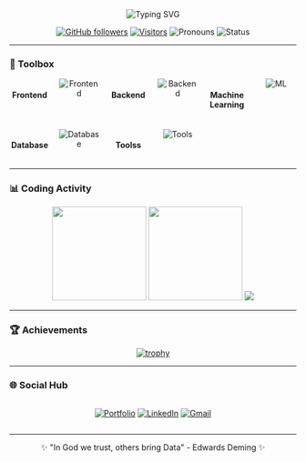 <div align="center">
  
<!-- Animated typing text -->
<img src="https://readme-typing-svg.demolab.com?font=Fira+Code&weight=600&size=30&duration=3000&pause=1000&color=FF69B4&center=true&vCenter=true&width=600&height=80&lines=Hi+there+%F0%9F%91%8B%2C+I'm+Kaybhee;Backend+developer(new+role)+%F0%9F%92%BB; ML+Engineer+%F0%9F%92%BB;A+Tech+Enthusiast+At+Heart+%F0%9F%A4%97;From+Nigeria+https://raw.githubusercontent.com/stevenrskelton/flag-icon/master/png/16/country-4x3/ng.png" alt="Typing SVG" />

<!-- Profile Metrics -->
[![GitHub followers](https://img.shields.io/github/followers/Kaybhee?logo=github&style=flat-square&color=FF69B4&labelColor=0D1117)](https://github.com/Kaybhee)
[![Visitors](https://komarev.com/ghpvc/?username=Kaybhee&color=FF69B4&style=flat-square)](https://github.com/Kaybhee)
![Pronouns](https://img.shields.io/badge/Pronouns-He/Him-FF69B4?style=flat-square)
![Status](https://img.shields.io/badge/Status-Coding%20%F0%9F%92%BB-FF69B4?style=flat-square)

</div>

---

### 🧰 Toolbox

<div align="center" style="display: grid; grid-template-columns: repeat(6, 1fr); gap: 1rem; justify-items: center;">

#### **Frontend**
<img src="https://skillicons.dev/icons?i=html,css,javascript,markdown" alt="Frontend" title="Frontend" />

#### **Backend**
<img src="https://skillicons.dev/icons?i=nodejs,expressjs " alt="Backend" title="Backend" />

#### **Machine Learning**
<img src = "https://skillicons.dev/icons?i=python,sklearn,tensorflow" alt= "ML" title = "Machine Learning"/>

#### **Database**
<img src="https://skillicons.dev/icons?i=postgres,firebase,mongodb" alt="Database" title="Database" />

#### **Toolss**
<img src="https://skillicons.dev/icons?i=git,github,anaconda,postman,vscode,arduino,azure" alt="Tools" title="Tools" />

</div>

---

### 📊 Coding Activity

<div align="center">

<!-- GitHub Stats -->
<img height="165em" src="https://github-readme-stats.vercel.app/api?username=Kaybhee&show_icons=true&theme=radical&hide_border=true&bg_color=0D1117&include_all_commits=true"/>
<img height="165em" src="https://github-readme-stats.vercel.app/api/top-langs/?username=Kaybhee&layout=compact&theme=radical&hide_border=true&bg_color=0D1117"/>
  
<!-- Streak Stats -->
<img src="https://streak-stats.demolab.com?user=Kaybhee&theme=radical&hide_border=true&background=0D1117"/>

</div>

---

### 🏆 Achievements

<div align="center">

[![trophy](https://github-profile-trophy.vercel.app/?username=Kaybhee&theme=radical&row=2&column=4&margin-w=15&margin-h=15)](https://github.com/ryo-ma/github-profile-trophy)

</div>

---

### 🌐 Social Hub

<div align="center" style="display: flex; gap: 1rem; justify-content: center; flex-wrap: wrap;">

[![Portfolio](https://img.shields.io/badge/Portfolio-FF69B4?style=for-the-badge&logo=google-chrome&logoColor=white)](https://kaybhee.github.io/AbdulKabir.github.io/)
[![LinkedIn](https://img.shields.io/badge/LinkedIn-0077B5?style=for-the-badge&logo=linkedin&logoColor=white)](https://linkedin.com/in/kaybee7)
[![Gmail](https://img.shields.io/badge/Gmail-D14836?style=for-the-badge&logo=gmail&logoColor=white)](mailto:abdulkabirbadru@gmail.com)

</div>

---

<div align="center">
  
✨ "In God we trust, others bring Data" - Edwards Deming ✨

</div>
